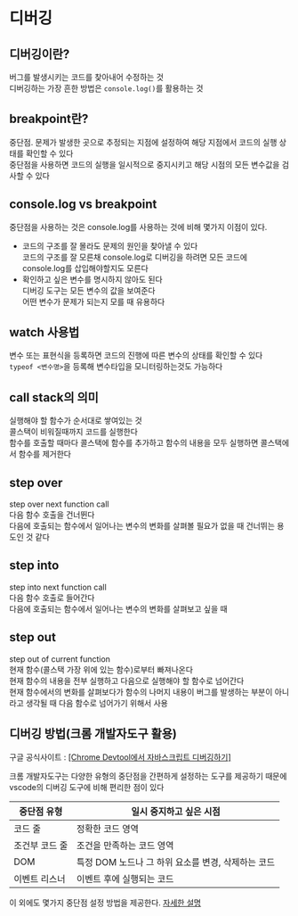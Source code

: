 # 디버깅

## 디버깅이란?

버그를 발생시키는 코드를 찾아내어 수정하는 것  
디버깅하는 가장 흔한 방법은 `console.log()`를 활용하는 것

## breakpoint란?

중단점. 문제가 발생한 곳으로 추정되는 지점에 설정하여 해당 지점에서 코드의 실행 상태를 확인할 수 있다  
중단점을 사용하면 코드의 실행을 일시적으로 중지시키고 해당 시점의 모든 변수값을 검사할 수 있다

## console.log vs breakpoint

중단점을 사용하는 것은 console.log를 사용하는 것에 비해 몇가지 이점이 있다.

- 코드의 구조를 잘 몰라도 문제의 원인을 찾아낼 수 있다  
  코드의 구조를 잘 모른채 console.log로 디버깅을 하려면 모든 코드에 console.log를 삽입해야할지도 모른다
- 확인하고 싶은 변수를 명시하지 않아도 된다  
  디버깅 도구는 모든 변수의 값을 보여준다  
  어떤 변수가 문제가 되는지 모를 때 유용하다

## watch 사용법

변수 또는 표현식을 등록하면 코드의 진행에 따른 변수의 상태를 확인할 수 있다  
`typeof <변수명>`을 등록해 변수타입을 모니터링하는것도 가능하다

## call stack의 의미

실행해야 할 함수가 순서대로 쌓여있는 것  
콜스택이 비워질때까지 코드를 실행한다  
함수를 호출할 때마다 콜스택에 함수를 추가하고 함수의 내용을 모두 실행하면 콜스택에서 함수를 제거한다

## step over

step over next function call  
다음 함수 호출을 건너뛴다  
다음에 호출되는 함수에서 일어나는 변수의 변화를 살펴볼 필요가 없을 때 건너뛰는 용도인 것 같다

## step into

step into next function call  
다음 함수 호출로 들어간다  
다음에 호출되는 함수에서 일어나는 변수의 변화를 살펴보고 싶을 때 

## step out

step out of current function  
현재 함수(콜스택 가장 위에 있는 함수)로부터 빠져나온다  
현재 함수의 내용을 전부 실행하고 다음으로 실행해야 할 함수로 넘어간다  
현재 함수에서의 변화를 살펴보다가 함수의 나머지 내용이 버그를 발생하는 부분이 아니라고 생각될 때 다음 함수로 넘어가기 위해서 사용

## 디버깅 방법(크롬 개발자도구 활용)

구글 공식사이트 : [[Chrome Devtool에서 자바스크립트 디버깅하기]](https://developers.google.com/web/tools/chrome-devtools/javascript/?hl=ko)

크롬 개발자도구는 다양한 유형의 중단점을 간편하게 설정하는 도구를 제공하기 때문에 vscode의 디버깅 도구에 비해 편리한 점이 있다

| 중단점 유형    | 일시 중지하고 싶은 시점                            |
| -------------- | -------------------------------------------------- |
| 코드 줄        | 정확한 코드 영역                                   |
| 조건부 코드 줄 | 조건을 만족하는 코드 영역                          |
| DOM            | 특정 DOM 노드나 그 하위 요소를 변경, 삭제하는 코드 |
| 이벤트 리스너  | 이벤트 후에 실행되는 코드                          |

이 외에도 몇가지 중단점 설정 방법을 제공한다. [자세한 설명](https://developers.google.com/web/tools/chrome-devtools/javascript/breakpoints?hl=ko)
